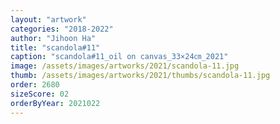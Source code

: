 ```yaml
---
layout: "artwork"
categories: "2018-2022"
author: "Jihoon Ha"
title: "scandola#11"
caption: "scandola#11_oil on canvas_33×24㎝_2021"
image: /assets/images/artworks/2021/scandola-11.jpg
thumb: /assets/images/artworks/2021/thumbs/scandola-11.jpg
order: 2680
sizeScore: 02
orderByYear: 2021022
---
```

